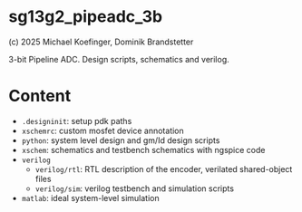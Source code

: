 # sg13g2_pipeadc_3b
(c) 2025 Michael Koefinger, Dominik Brandstetter

3-bit Pipeline ADC. Design scripts, schematics and verilog.

# Content
- `.designinit`: setup pdk paths
- `xschemrc`: custom mosfet device annotation
- `python`: system level design and gm/Id design scripts
- `xschem`: schematics and testbench schematics with ngspice code
- `verilog`
  - `verilog/rtl`: RTL description of the encoder, verilated shared-object files
  - `verilog/sim`: verilog testbench and simulation scripts
- `matlab`: ideal system-level simulation

